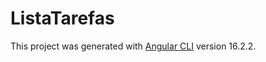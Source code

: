# ListaTarefas

This project was generated with [Angular CLI](https://github.com/angular/angular-cli) version 16.2.2.



